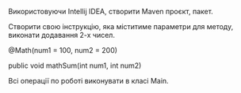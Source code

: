 Використовуючи Intellij IDEA, створити Maven проєкт, пакет.

Створити свою інструкцію, яка міститиме параметри для методу, виконати додавання 2-х чисел.

@Math(num1 = 100, num2 = 200)

public void mathSum(int num1, int num2)

Всі операції по роботі виконувати в класі Main.